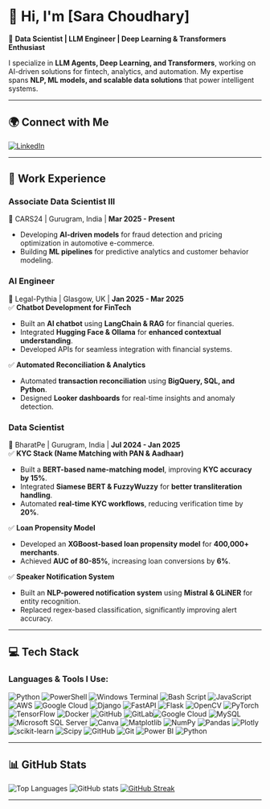 # 👋 Hi, I'm [Sara Choudhary]  
🚀 **Data Scientist | LLM Engineer | Deep Learning & Transformers Enthusiast**  

I specialize in **LLM Agents, Deep Learning, and Transformers**, working on AI-driven solutions for fintech, analytics, and automation. My expertise spans **NLP, ML models, and scalable data solutions** that power intelligent systems.

---

## 🌍 **Connect with Me**  
[![LinkedIn](https://img.shields.io/badge/LinkedIn-0077B5?style=for-the-badge&logo=linkedin&logoColor=white)](https://www.linkedin.com/in/sara-choudhary-1203a724a/)  

---

## 🏢 Work Experience  

### **Associate Data Scientist III**  
📍 CARS24 | Gurugram, India | **Mar 2025 - Present**  
- Developing **AI-driven models** for fraud detection and pricing optimization in automotive e-commerce.  
- Building **ML pipelines** for predictive analytics and customer behavior modeling.  

### **AI Engineer**  
📍 Legal-Pythia | Glasgow, UK | **Jan 2025 - Mar 2025**  
✅ **Chatbot Development for FinTech**  
- Built an **AI chatbot** using **LangChain & RAG** for financial queries.  
- Integrated **Hugging Face & Ollama** for **enhanced contextual understanding**.  
- Developed APIs for seamless integration with financial systems.  

✅ **Automated Reconciliation & Analytics**  
- Automated **transaction reconciliation** using **BigQuery, SQL, and Python**.  
- Designed **Looker dashboards** for real-time insights and anomaly detection.  

### **Data Scientist**  
📍 BharatPe | Gurugram, India | **Jul 2024 - Jan 2025**  
✅ **KYC Stack (Name Matching with PAN & Aadhaar)**  
- Built a **BERT-based name-matching model**, improving **KYC accuracy by 15%**.  
- Integrated **Siamese BERT & FuzzyWuzzy** for **better transliteration handling**.  
- Automated **real-time KYC workflows**, reducing verification time by **20%**.  

✅ **Loan Propensity Model**  
- Developed an **XGBoost-based loan propensity model** for **400,000+ merchants**.  
- Achieved **AUC of 80-85%**, increasing loan conversions by **6%**.  

✅ **Speaker Notification System**  
- Built an **NLP-powered notification system** using **Mistral & GLiNER** for entity recognition.  
- Replaced regex-based classification, significantly improving alert accuracy.  

---

## 💻 **Tech Stack**  
### **Languages & Tools I Use:**  
![Python](https://img.shields.io/badge/Python-3776AB?style=for-the-badge&logo=python&logoColor=white)  ![PowerShell](https://img.shields.io/badge/PowerShell-5391FE?style=for-the-badge&logo=powershell&logoColor=white)  ![Windows Terminal](https://img.shields.io/badge/Windows_Terminal-4D4D4D?style=for-the-badge&logo=windows-terminal&logoColor=white)  ![Bash Script](https://img.shields.io/badge/Bash-4EAA25?style=for-the-badge&logo=gnu-bash&logoColor=white)  ![JavaScript](https://img.shields.io/badge/JavaScript-F7DF1E?style=for-the-badge&logo=javascript&logoColor=black)  ![AWS](https://img.shields.io/badge/AWS-232F3E?style=for-the-badge&logo=amazon-aws&logoColor=white)  ![Google Cloud](https://img.shields.io/badge/Google_Cloud-4285F4?style=for-the-badge&logo=google-cloud&logoColor=white)  ![Django](https://img.shields.io/badge/Django-092E20?style=for-the-badge&logo=django&logoColor=white)  ![FastAPI](https://img.shields.io/badge/FastAPI-009688?style=for-the-badge&logo=fastapi&logoColor=white)  ![Flask](https://img.shields.io/badge/Flask-000000?style=for-the-badge&logo=flask&logoColor=white)  ![OpenCV](https://img.shields.io/badge/OpenCV-5C3EE8?style=for-the-badge&logo=opencv&logoColor=white)  ![PyTorch](https://img.shields.io/badge/PyTorch-EE4C2C?style=for-the-badge&logo=pytorch&logoColor=white)  ![TensorFlow](https://img.shields.io/badge/TensorFlow-FF6F00?style=for-the-badge&logo=tensorflow&logoColor=white)  ![Docker](https://img.shields.io/badge/Docker-2496ED?style=for-the-badge&logo=docker&logoColor=white)  ![GitHub](https://img.shields.io/badge/GitHub-181717?style=for-the-badge&logo=github&logoColor=white)  ![GitLab](https://img.shields.io/badge/GitLab-FC6D26?style=for-the-badge&logo=gitlab&logoColor=white)![Google Cloud](https://img.shields.io/badge/Google_Cloud-4285F4?style=for-the-badge&logo=google-cloud&logoColor=white)  ![MySQL](https://img.shields.io/badge/MySQL-4479A1?style=for-the-badge&logo=mysql&logoColor=white)  ![Microsoft SQL Server](https://img.shields.io/badge/Microsoft_SQL_Server-CC2927?style=for-the-badge&logo=microsoft-sql-server&logoColor=white)  ![Canva](https://img.shields.io/badge/Canva-00C4CC?style=for-the-badge&logo=canva&logoColor=white)  ![Matplotlib](https://img.shields.io/badge/Matplotlib-11557C?style=for-the-badge&logo=matplotlib&logoColor=white)  ![NumPy](https://img.shields.io/badge/NumPy-013243?style=for-the-badge&logo=numpy&logoColor=white)  ![Pandas](https://img.shields.io/badge/Pandas-150458?style=for-the-badge&logo=pandas&logoColor=white)  ![Plotly](https://img.shields.io/badge/Plotly-3F4F75?style=for-the-badge&logo=plotly&logoColor=white)  ![scikit-learn](https://img.shields.io/badge/Scikit--Learn-F7931E?style=for-the-badge&logo=scikit-learn&logoColor=white)  ![Scipy](https://img.shields.io/badge/Scipy-8CAAE6?style=for-the-badge&logo=scipy&logoColor=white)  ![GitHub](https://img.shields.io/badge/GitHub-181717?style=for-the-badge&logo=github&logoColor=white)  ![Git](https://img.shields.io/badge/Git-F05032?style=for-the-badge&logo=git&logoColor=white)  ![Power BI](https://img.shields.io/badge/Power_BI-F2C811?style=for-the-badge&logo=power-bi&logoColor=black)  ![Python](https://img.shields.io/badge/Python-3776AB?style=for-the-badge&logo=python&logoColor=white)

---

## 📊 **GitHub Stats**  
 ![Top Languages](https://github-readme-stats.vercel.app/api/top-langs/?username=saradune6&layout=compact&theme=light)  ![GitHub stats](https://github-readme-stats.vercel.app/api?username=saradune6&show_icons=true&theme=light)  [![GitHub Streak](https://streak-stats.demolab.com/?user=yourgithubusername&theme=radical)](https://git.io/streak-stats)  

---
